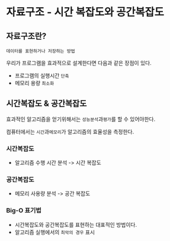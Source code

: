 # 자료구조 - 시간 복잡도와 공간복잡도

## 자료구조란?
`데이터를 표현하거나 저장하는 방법`

우리가 프로그램을 효과적으로 설계한다면 다음과 같은 장점이 있다. 

* 프로그램의 실행시간 `단축`
* 메모리 용량 `최소화`

## 시간복잡도 & 공간복잡도

효과적인 알고리즘을 얻기위해서는 `성능분석`과`평가`를 할 수 있어야한다.

컴퓨터에서는 `시간`과`메모리`가 알고리즘의 효율성을 측정한다.
### 시간복잡도
* 알고리즘 수행 시간 분석 -> 시간 복잡도

### 공간복잡도
* 메모리 사용량 분석 -> 공간 복잡도

### Big-O 표기법
* 시간복잡도와 공간복잡도를 표현하는 대표적인 방법이다.
* 알고리즘 실행에서의 `최악의 경우` 표시

